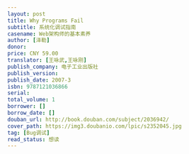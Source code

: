 ```yaml
---
layout: post
title: Why Programs Fail
subtitle: 系统化调试指南
casename: Web架构师的基本素养
author: [泽勒]
donor: 
price: CNY 59.00
translator: [王咏武,王咏刚]
publish_company: 电子工业出版社
publish_version: 
publish_date: 2007-3
isbn: 9787121036866
serial: 
total_volume: 1
borrower: []
borrow_date: []
douban_url: http://book.douban.com/subject/2036942/
cover_path: https://img3.doubanio.com/lpic/s2352045.jpg
tag: [Bug调试]
read_status: 想读
---
```

